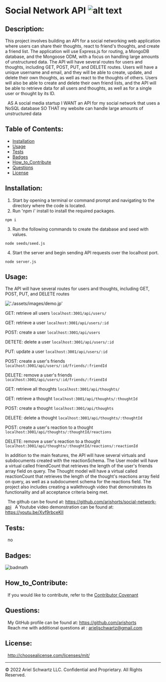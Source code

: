 # Social Network API ![alt text](https://img.shields.io/badge/License-MIT-blue.svg)

## Description:

This project involves building an API for a social networking web application where users can share their thoughts, react to friend's thoughts, and create a friend list. The application will use Express.js for routing, a MongoDB database, and the Mongoose ODM, with a focus on handling large amounts of unstructured data. The API will have several routes for users and thoughts, including GET, POST, PUT, and DELETE routes. Users will have a unique username and email, and they will be able to create, update, and delete their own thoughts, as well as react to the thoughts of others. Users will also be able to create and delete their own friend lists, and the API will be able to retrieve data for all users and thoughts, as well as for a single user or thought by its ID.

&nbsp; AS A social media startup
I WANT an API for my social network that uses a NoSQL database
SO THAT my website can handle large amounts of unstructured data

## Table of Contents:

- [Installation](#installation)
- [Usage](#usage)
- [Tests](#tests)
- [Badges](#badges)
- [How_to_Contribute](#how_to_contribute)
- [Questions](#questions)
- [License](#license)

## Installation:

1. Start by opening a terminal or command prompt and navigating to the directory where the code is located.
   <br>
2. Run 'npm i' install to install the required packages.
   <br>

```
npm i
```

3. Run the following commands to create the database and seed with values.

```
node seeds/seed.js
```

4. Start the server and begin sending API requests over the localhost port.

```
node server.js
```

## Usage:

The API will have several routes for users and thoughts, including GET, POST, PUT, and DELETE routes

!['./assets/images/demo.jp'](./assets/images/demo.jp)

GET: retrieve all users
`localhost:3001/api/users/`

GET: retrieve a user
`localhost:3001/api/users/:id`

POST: create a user
`localhost:3001/api/users`

DETETE: delete a user
`localhost:3001/api/users/:id`

PUT: update a user
`localhost:3001/api/users/:id`

POST: create a user's friends
`localhost:3001/api/users/:id/friends/:friendId`

DELETE: remove a user's friends
`localhost:3001/api/users/:id/friends/:friendId`

GET: retrieve all thoughts
`localhost:3001/api/thoughts/`

GET: retrieve a thought
`localhost:3001/api/thoughts/:thoughtId`

POST: create a thought
`localhost:3001/api/thoughts`

DELETE: delete a thought
`localhost:3001/api/thoughts/:thoughtId`

POST: create a user's reaction to a thought
`localhost:3001/api/thoughts/:thoughtId/reactions`

DELETE: remove a user's reaction to a thought
`localhost:3001/api/thoughts/:thoughtId/reactions/:reactionId`

In addition to the main features, the API will have several virtuals and subdocuments created with the reactionSchema. The User model will have a virtual called friendCount that retrieves the length of the user's friends array field on query. The Thought model will have a virtual called reactionCount that retrieves the length of the thought's reactions array field on query, as well as a subdocument schema for the reactions field. The project also includes creating a walkthrough video that demonstrates its functionality and all acceptance criteria being met.

&nbsp; The github can be found at: https://github.com/arishorts/social-network-api
&nbsp; A Youtube video demonstration can be found at: https://youtu.be/Xvf9rbceKlI

## Tests:

&nbsp; no

## Badges:

![badmath](https://img.shields.io/badge/JavaScript-100%25-purple)

## How_to_Contribute:

&nbsp; If you would like to contribute, refer to the [Contributor Covenant](https://www.contributor-covenant.org/)

## Questions:

&nbsp; My GitHub profile can be found at: https://github.com/arishorts
<br>&nbsp; Reach me with additional questions at : arieljschwartz@gmail.com

## License:

&nbsp; http://choosealicense.com/licenses/mit/

---

© 2022 Ariel Schwartz LLC. Confidential and Proprietary. All Rights Reserved.
